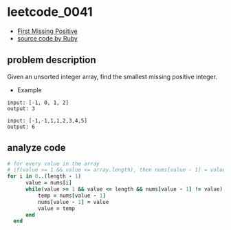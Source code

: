 # leetcode_0041

- [First Missing Positive](https://leetcode.com/problems/first-missing-positive/)
- [source code by Ruby](leetcode_0041.rb)

## problem description

Given an unsorted integer array, find the smallest missing positive integer.

- Example

```
input: [-1, 0, 1, 2]
output: 3
```

```
input: [-1,-1,1,1,2,3,4,5]
output: 6
```

## analyze code

```ruby
# for every value in the array
# if(value >= 1 && value <= array.length), then nums[value - 1] = value
for i in 0..(length - 1)
      value = nums[i]
      while(value >= 1 && value <= length && nums[value - 1] != value)
          temp = nums[value - 1]
          nums[value - 1] = value
          value = temp
      end
  end
```
